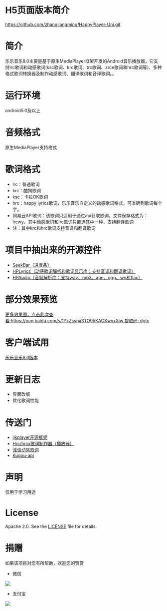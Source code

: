 
# H5页面版本简介 #
https://github.com/zhangliangming/HappyPlayer-Uni.git

# 简介 #
乐乐音乐8.0主要是基于原生MediaPlayer框架开发的Android音乐播放器，它支持lrc歌词和动感歌词(ksc歌词、krc歌词、trc歌词、zrce歌词和hrc歌词等)、多种格式歌词转换器及制作动感歌词、翻译歌词和音译歌词。。

# 运行环境 #
android5.0及以上

# 音频格式 #
原生MediaPlayer支持格式

# 歌词格式 #
- lrc：普通歌词
- krc：酷狗歌词 
- ksc：卡拉OK歌词
- hrc：happy lyrics歌词，乐乐音乐自定义的动感歌词格式，可准确到歌词每个字。
- 网易云API歌词：该歌词只适用于通过api获取歌词，文件保存格式为：lrcwy。其中动感歌词和lrc歌词只能选其中一种，支持翻译歌词
- 注：其中krc和hrc歌词支持音译和翻译歌词

# 项目中抽出来的开源控件 #

- [SeekBar（进度条）](https://github.com/zhangliangming/SeekBar.git)
- [HPLyrics（动感歌词解析和歌词显示库：支持音译和翻译歌词）](https://github.com/zhangliangming/HPLyrics.git)
- [HPAudio（音频解析库：支持wav、mp3、ape、ogg、wv和flac）](https://github.com/zhangliangming/HPAudio.git)

# 部分效果预览 #

[更多效果图，点击此次查看:https://pan.baidu.com/s/1YkZssna3TO9hKAOXwvxXiw 提取码: dgtc](https://pan.baidu.com/s/1YkZssna3TO9hKAOXwvxXiw)


# 客户端试用 #

[乐乐音乐8.0版本](https://pan.bilnn.com/api/v3/file/sourcejump/2lrZXwSG/N9WT11ig89YdGXXlikA1EFwFotG6Y8XliZaJ_p-C77c*)

# 更新日志 #

- 界面改版
- 优化歌词性能

# 传送门 #

- [ijkplayer开源框架](https://github.com/Bilibili/ijkplayer "ijkplayer开源框架")
- [Hrc/hrcx歌词制作器（播放器）](https://github.com/zhangliangming/HappyPlayer-PC.git "Hrc/Hrcx歌词制作器（播放器）")
- [浅谈动感歌词](http://zhangliangming.github.io/ "浅谈动感歌词")
- [Kugou-api](https://github.com/ecitlm/Kugou-api "Kugou-api")

# 声明 #
仅用于学习用途

# License #

Apache 2.0. See the [LICENSE](https://github.com/zhangliangming/HappyPlayer5/blob/happy_player6/LICENSE) file for details.

# 捐赠 #
如果该项目对您有所帮助，欢迎您的赞赏

- 微信

![](https://i.imgur.com/hOs6tPn.png)

- 支付宝

![](https://i.imgur.com/DGB9Lq0.png)
